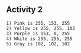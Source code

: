 ## Activity 2
	1) Pink is 255, 153, 255
	2) Yellow is 255, 255, 102
	3) Purple is 153, 0, 255
	4) White is 255, 255, 255
	5) Gray is 102, 102, 102